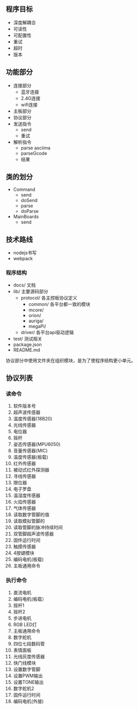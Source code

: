 ## 程序目标
- 深度解耦合
- 可读性
- 可配置性
- 重试
- 超时
- 版本


## 功能部分
- 连接部分
    - 蓝牙连接
    - 2.4G连接
    - wifi连接
- 主板部分
- 协议部分
- 发送指令
    - send
    - 重试
- 解析指令
    - parse asciima
    - parseGcode
    - 结果

## 类的划分
- Command
    - send
    - doSend
    - parse
    - doParse
- MainBoards
    - send

## 技术路线
- nodejs书写
- webpack

### 程序结构
- docs/ 文档
- lib/ 主要源码部分
    - protocol/ 各主控板协议定义
        - common/ 各平台都一致的模块
        - mcore/
        - orion/
        - auriga/
        - megaPi/
    - driver/ 各平台api驱动逻辑
- test/ 测试相关
- package.json
- README.md

协议部分中使用文件夹在组织模块，是为了使程序结构更小单元。


## 协议列表

### 读命令
1. 软件版本号
1. 超声波传感器
1. 温度传感器(18B20)
1. 光线传感器
1. 电位器
1. 摇杆
1. 姿态传感器(MPU6050)
1. 音量传感器(MIC)
1. 温度传感器(板载)
1. 红外传感器
1. 被动式红外探测器
1. 寻线传感器
1. 限位器
1. 电子罗盘
1. 温湿度传感器
1. 火焰传感器
1. 气体传感器
1. 读取数字管脚的值
1. 读取模拟管脚的
1. 读取管脚的脉冲持续时间
1. 双管脚超声波传感器
1. 固件运行时间
1. 触摸传感器
1. 4按键模块
1. 编码电机(板载)
1. 主板通用命令

### 执行命令
1. 直流电机
1. 编码电机(板载）
1. 摇杆1
1. 摇杆2
1. 步进电机
1. RGB LED灯
1. 主板通用命令
1. 数字舵机
1. 四位七段数码管
1. 表情面板
1. 光线灰度传感器
1. 快门线模块
1. 设置数字管脚
1. 设置PWM输出
1. 设置TONE输出
1. 数字舵机2
1. 固件运行时间
1. 编码电机(外接)

